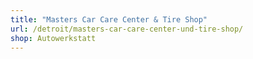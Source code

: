 ```yaml
---
title: "Masters Car Care Center & Tire Shop"
url: /detroit/masters-car-care-center-und-tire-shop/
shop: Autowerkstatt
---
```

